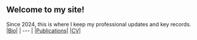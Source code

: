 ## Welcome to my  site!
Since 2024, this is where I keep my professional updates and key records.
|[Bio](https://etuyishimire.github.io/Bio)|
| --- |
|[Publications](https://etuyishimire.github.io/Publications/)|
|[CV](https://etuyishimire.github.io/CV/)|




